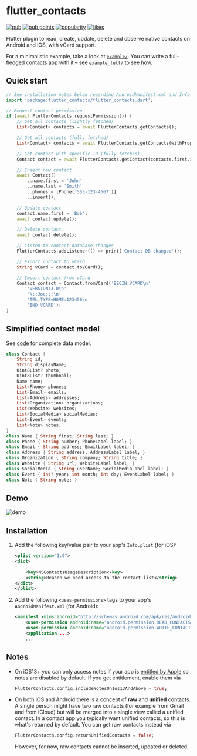 # flutter_contacts

[![pub](https://img.shields.io/pub/v/flutter_contacts?label=version&style=flat-square)](https://pub.dev/packages/flutter_contacts)
[![pub points](https://badges.bar/flutter_contacts/pub%20points)](https://pub.dev/packages/flutter_contacts/score)
[![popularity](https://badges.bar/flutter_contacts/popularity)](https://pub.dev/packages/flutter_contacts/score)
[![likes](https://badges.bar/flutter_contacts/likes)](https://pub.dev/packages/flutter_contacts/score)

Flutter plugin to read, create, update, delete and observe native contacts on Android and iOS, with vCard support.

For a minimalistic example, take a look at [`example/`](https://github.com/QuisApp/flutter_contacts/blob/master/example). You can write a full-fledged contacts app with it – see [`example_full/`](https://github.com/QuisApp/flutter_contacts/blob/master/example_full) to see how.

## Quick start

```dart
// See installation notes below regarding AndroidManifest.xml and Info.plist
import 'package:flutter_contacts/flutter_contacts.dart';

// Request contact permission
if (await FlutterContacts.requestPermission()) {
    // Get all contacts (lightly fetched)
    List<Contact> contacts = await FlutterContacts.getContacts();

    // Get all contacts (fully fetched)
    List<Contact> contacts = await FlutterContacts.getContacts(withProperties: true, withPhoto: true);

    // Get contact with specific ID (fully fetched)
    Contact contact = await FlutterContacts.getContact(contacts.first.id)

    // Insert new contact
    await Contact()
        ..name.first = 'John'
        ..name.last = 'Smith'
        ..phones = [Phone('555-123-4567')]
        ..insert();

    // Update contact
    contact.name.first = 'Bob';
    await contact.update();

    // Delete contact
    await contact.delete();

    // Listen to contact database changes
    FlutterContacts.addListener(() => print('Contact DB changed'));

    // Export contact to vCard
    String vCard = contact.toVCard();

    // Import contact from vCard
    Contact contact = Contact.fromVCard('BEGIN:VCARD\n'
        'VERSION:3.0\n'
        'N:;Joe;;;\n'
        'TEL;TYPE=HOME:123456\n'
        'END:VCARD');
}
```

## Simplified contact model

See [code](https://github.com/QuisApp/flutter_contacts/blob/master/lib/contact.dart) for complete data model.

```dart
class Contact {
    String id;
    String displayName;
    Uint8List? photo;
    Uint8List? thumbnail;
    Name name;
    List<Phone> phones;
    List<Email> emails;
    List<Address> addresses;
    List<Organization> organizations;
    List<Website> websites;
    List<SocialMedia> socialMedias;
    List<Event> events;
    List<Note> notes;
}
class Name { String first; String last; }
class Phone { String number; PhoneLabel label; }
class Email { String address; EmailLabel label; }
class Address { String address; AddressLabel label; }
class Organization { String company; String title; }
class Website { String url; WebsiteLabel label; }
class SocialMedia { String userName; SocialMediaLabel label; }
class Event { int? year; int month; int day; EventLabel label; }
class Note { String note; }
```

## Demo

![demo](https://user-images.githubusercontent.com/1289004/101141809-ab165c00-35c9-11eb-90ff-b10318b13f16.gif)

## Installation

1. Add the following key/value pair to your app's `Info.plist` (for iOS):
    ```xml
    <plist version="1.0">
    <dict>
        ...
        <key>NSContactsUsageDescription</key>
        <string>Reason we need access to the contact list</string>
    </dict>
    </plist>
    ```
1. Add the following `<uses-permissions>` tags to your app's `AndroidManifest.xml` (for
   Android):
    ```xml
    <manifest xmlns:android="http://schemas.android.com/apk/res/android" ...>
        <uses-permission android:name="android.permission.READ_CONTACTS"/>
        <uses-permission android:name="android.permission.WRITE_CONTACTS"/>
        <application ...>
        ...
    ```

## Notes

* On iOS13+ you can only access notes if your app is
  [entitled by Apple](https://developer.apple.com/documentation/bundleresources/entitlements/com_apple_developer_contacts_notes)
  so notes are disabled by default. If you get entitlement, enable them via
  ```dart
  FlutterContacts.config.includeNotesOnIos13AndAbove = true;
  ```
* On both iOS and Android there is a concept of **raw** and **unified** contacts. A
  single person might have two raw contacts (for example from Gmail and from iCloud) but
  will be merged into a single view called a unified contact. In a contact app you
  typically want unified contacts, so this is what's returned by default. You can get
  raw contacts instead via
  ```dart
  FlutterContacts.config.returnUnifiedContacts = false;
  ```
  However, for now, raw contacts cannot be inserted, updated or deleted.
